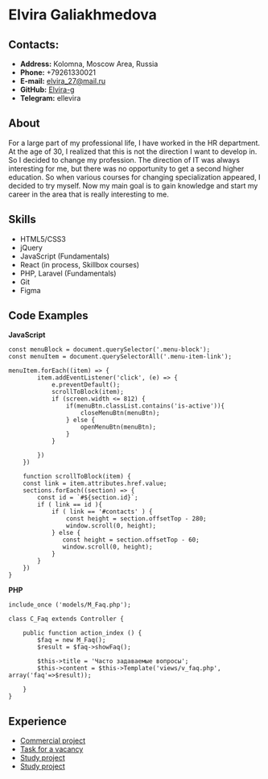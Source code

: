 # Elvira Galiakhmedova

## Contacts:

* **Address:** Kolomna, Moscow Area, Russia
* **Phone:** +79261330021
* **E-mail:** elvira_27@mail.ru
* **GitHub:** [Elvira-g](https://github.com/Elvira-g)
* **Telegram:** ellevira

## About
For a large part of my professional life, I have worked in the HR department. At the age of 30, I realized that this is not the direction I want to develop in. So I decided to change my profession. The direction of IT was always interesting for me, but there was no opportunity to get a second higher education. So when various courses for changing specialization appeared, I decided to try myself. Now my main goal is to gain knowledge and start my career in the area that is really interesting to me.

## Skills
* HTML5/CSS3
* jQuery
* JavaScript (Fundamentals)
* React (in process, Skillbox courses)
* PHP, Laravel (Fundamentals)
* Git
* Figma

## Code Examples
**JavaScript**

```const menuBtn = document.querySelector('.hamburger');
const menuBlock = document.querySelector('.menu-block');
const menuItem = document.querySelectorAll('.menu-item-link');

menuItem.forEach((item) => {
        item.addEventListener('click', (e) => {
            e.preventDefault();
            scrollToBlock(item);
            if (screen.width <= 812) {
                if(menuBtn.classList.contains('is-active')){
                    closeMenuBtn(menuBtn);
                } else {
                    openMenuBtn(menuBtn);
                }  
            }
            
        })
    })

    function scrollToBlock(item) {
    const link = item.attributes.href.value;
    sections.forEach((section) => {
        const id = `#${section.id}`;
        if ( link == id ){ 
            if ( link == '#contacts' ) {
                const height = section.offsetTop - 280;
                window.scroll(0, height);
            } else {
               const height = section.offsetTop - 60;
               window.scroll(0, height);
            }
        }
    })
}
```
**PHP**
```<?php
include_once ('models/M_Faq.php');

class C_Faq extends Controller {

    public function action_index () {
        $faq = new M_Faq();
        $result = $faq->showFaq();

        $this->title = 'Часто задаваемые вопросы';
        $this->content = $this->Template('views/v_faq.php', array('faq'=>$result));

    }
}
```

## Experience
* [Commercial project](https://sidelki-zabota.ru/)
* [Task for a vacancy](https://github.com/Elvira-g/ABC_Mobile_test)
* [Study project](https://rolling-scopes-school.github.io/elvira-g-JSFEPRESCHOOL/portfolio/)
* [Study project](https://rolling-scopes-school.github.io/elvira-g-JSFEPRESCHOOL/audiopleer/)


